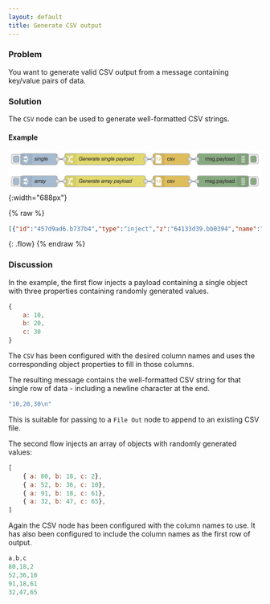```yaml
---
layout: default
title: Generate CSV output
---
```


### Problem

You want to generate valid CSV output from a message containing key/value pairs of
data.

### Solution

The <code class="node">CSV</code> node can be used to generate well-formatted CSV
strings.

#### Example

![](/images/basic/generate-csv.png){:width="688px"}

{% raw %}
~~~json
[{"id":"457d9ad6.b737b4","type":"inject","z":"64133d39.bb0394","name":"single","topic":"","payload":"","payloadType":"date","repeat":"","crontab":"","once":false,"onceDelay":0.1,"x":90,"y":640,"wires":[["1e05fafd.887b05"]]},{"id":"1e05fafd.887b05","type":"change","z":"64133d39.bb0394","name":"Generate single payload","rules":[{"t":"set","p":"payload","pt":"msg","to":"{ \"a\":$floor(100*$random()),\"b\":$floor(100*$random()),\"c\":$floor(100*$random())}","tot":"jsonata"}],"action":"","property":"","from":"","to":"","reg":false,"x":270,"y":640,"wires":[["e9546682.b39898"]]},{"id":"e9546682.b39898","type":"csv","z":"64133d39.bb0394","name":"","sep":",","hdrin":"","hdrout":false,"multi":"one","ret":"\\n","temp":"a,b,c","skip":"0","x":450,"y":640,"wires":[["f83ad3b0.78d32"]]},{"id":"f83ad3b0.78d32","type":"debug","z":"64133d39.bb0394","name":"","active":true,"tosidebar":true,"console":false,"tostatus":false,"complete":"false","x":590,"y":640,"wires":[]},{"id":"ae242f2c.d1c8a","type":"inject","z":"64133d39.bb0394","name":"array","topic":"","payload":"","payloadType":"date","repeat":"","crontab":"","once":false,"onceDelay":0.1,"x":90,"y":700,"wires":[["7535f521.4a88bc"]]},{"id":"7535f521.4a88bc","type":"change","z":"64133d39.bb0394","name":"Generate array payload","rules":[{"t":"set","p":"payload","pt":"msg","to":"[\t    { \"a\":$floor(100*$random()),\"b\":$floor(100*$random()),\"c\":$floor(100*$random())},\t    { \"a\":$floor(100*$random()),\"b\":$floor(100*$random()),\"c\":$floor(100*$random())},\t    { \"a\":$floor(100*$random()),\"b\":$floor(100*$random()),\"c\":$floor(100*$random())},\t    { \"a\":$floor(100*$random()),\"b\":$floor(100*$random()),\"c\":$floor(100*$random())}\t]","tot":"jsonata"}],"action":"","property":"","from":"","to":"","reg":false,"x":270,"y":700,"wires":[["f4e0465f.ef0338"]]},{"id":"f4e0465f.ef0338","type":"csv","z":"64133d39.bb0394","name":"","sep":",","hdrin":"","hdrout":true,"multi":"one","ret":"\\n","temp":"a,b,c","skip":"0","x":450,"y":700,"wires":[["6eb67fdf.58626"]]},{"id":"6eb67fdf.58626","type":"debug","z":"64133d39.bb0394","name":"","active":true,"tosidebar":true,"console":false,"tostatus":false,"complete":"false","x":590,"y":700,"wires":[]}]
~~~
{: .flow}
{% endraw %}

### Discussion

In the example, the first flow injects a payload containing a single object with three
properties containing randomly generated values.

```javascript
{
    a: 10,
    b: 20,
    c: 30
}
```

The <code class="node">CSV</code> has been configured with the desired column names
and uses the corresponding object properties to fill in those columns.

The resulting message contains the well-formatted CSV string for that single row
of data - including a newline character at the end.

```javascript
"10,20,30\n"
```

This is suitable for passing to a <code class="node">File Out</code> node to
append to an existing CSV file.

The second flow injects an array of objects with randomly generated values:

```javascript
[
    { a: 80, b: 18, c: 2},
    { a: 52, b: 36, c: 10},
    { a: 91, b: 18, c: 61},
    { a: 32, b: 47, c: 65},
]
```

Again the CSV node has been configured with the column names to use. It has also
been configured to include the column names as the first row of output.

```javascript
a,b,c
80,18,2
52,36,10
91,18,61
32,47,65
```
